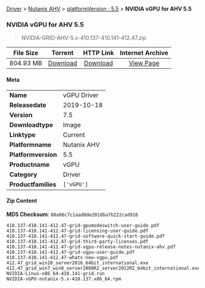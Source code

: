 
[Driver](/README.md)  >  [Nutanix AHV](/index/Driver/Nutanix_AHV.md)  >  [platformVersion : 5.5](/index/Driver/Nutanix_AHV/5.5.md)  >  **NVIDIA vGPU for AHV 5.5**


###    NVIDIA vGPU for AHV 5.5

> NVIDIA-GRID-AHV-5.x-410.137-410.141-412.47.zip   


| **File Size** | **Torrent**  | **HTTP Link** | **Internet Archive** |
|:-------------:|:------------:|:-------------:|:--------------------:|
| 804.93 MB |  [Download](https://archive.org/download/nvgpu_NVIDIA-GRID-AHV-5.x-410.137-410.141-412.47.zip/nvgpu_NVIDIA-GRID-AHV-5.x-410.137-410.141-412.47.zip_archive.torrent)       | [Download](https://archive.org/compress/nvgpu_NVIDIA-GRID-AHV-5.x-410.137-410.141-412.47.zip) | [View Page](https://archive.org/details/nvgpu_NVIDIA-GRID-AHV-5.x-410.137-410.141-412.47.zip)       |

#### Meta

<table>
<tr><td><strong>Name</strong></td><td>vGPU Driver</td></tr>
<tr><td><strong>Releasedate</strong></td><td>2019-10-18</td></tr>
<tr><td><strong>Version</strong></td><td>7.5</td></tr>
<tr><td><strong>Downloadtype</strong></td><td>Image</td></tr>
<tr><td><strong>Linktype</strong></td><td>Current</td></tr>
<tr><td><strong>Platformname</strong></td><td>Nutanix AHV</td></tr>
<tr><td><strong>Platformversion</strong></td><td>5.5</td></tr>
<tr><td><strong>Productname</strong></td><td>vGPU</td></tr>
<tr><td><strong>Category</strong></td><td>Driver</td></tr>
<tr><td><strong>Productfamilies</strong></td><td><code>['vGPU']</code></td></tr>
</table>

#### Zip Content

**MD5 Checksum**: `88a86c7c1aad8de201dba7b222cad916`

```text
410.137-410.141-412.47-grid-gpumodeswitch-user-guide.pdf
410.137-410.141-412.47-grid-licensing-user-guide.pdf
410.137-410.141-412.47-grid-software-quick-start-guide.pdf
410.137-410.141-412.47-grid-third-party-licenses.pdf
410.137-410.141-412.47-grid-vgpu-release-notes-nutanix-ahv.pdf
410.137-410.141-412.47-grid-vgpu-user-guide.pdf
410.137-410.141-412.47-whats-new-vgpu.pdf
412.47_grid_win10_server2016_64bit_international.exe
412.47_grid_win7_win8_server2008R2_server2012R2_64bit_international.exe
NVIDIA-Linux-x86_64-410.141-grid.run
NVIDIA-vGPU-nutanix-5.x-410.137.x86_64.rpm
```